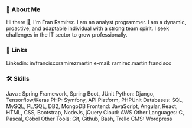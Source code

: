 ### 🚀 About Me

Hi there 👋, I'm Fran Ramírez.
I am an analyst programmer.
I am a dynamic, proactive, and adaptable individual with a strong team spirit. 
I seek challenges in the IT sector to grow professionally.

### 🔗 Links

Linkedin: in/franciscoramirezmartin
e-mail: ramirez.martin.francisco

### 🛠 Skills

Java : Spring Framework, Spring Boot, JUnit
Python: Django, Tensorflow/Keras
PHP: Symfony, API Platform, PHPUnit
Databases: SQL, MySQL, PL/SQL, DB2, MongoDB
Frontend: JavaScript, Angular, React, HTML, CSS, Bootstrap, NodeJs, jQuery
Cloud: AWS
Other Languages: C, Pascal, Cobol
Other Tools: Git, Github, Bash, Trello
CMS: Wordpress


<!--
**fran-eliot/fran-eliot** is a ✨ _special_ ✨ repository because its `README.md` (this file) appears on your GitHub profile.

Here are some ideas to get you started:

- 🔭 I’m currently working on ...
- 🌱 I’m currently learning ...
- 👯 I’m looking to collaborate on ...
- 🤔 I’m looking for help with ...
- 💬 Ask me about ...
- 📫 How to reach me: ...
- 😄 Pronouns: ...
- ⚡ Fun fact: ...
-->
